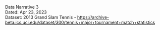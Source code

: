 Data Narrative 3<br>
Dated: Apr 23, 2023<br>
Dataset: 2013 Grand Slam Tennis - https://archive-beta.ics.uci.edu/dataset/300/tennis+major+tournament+match+statistics
